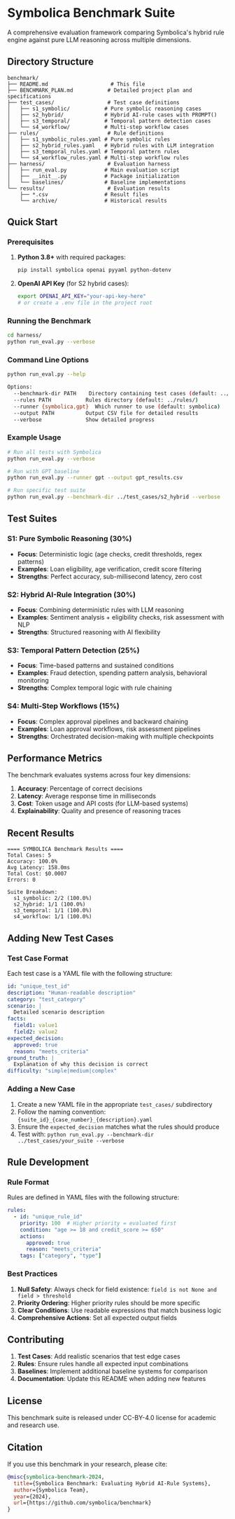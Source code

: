 # Symbolica Benchmark Suite

A comprehensive evaluation framework comparing Symbolica's hybrid rule engine against pure LLM reasoning across multiple dimensions.

## Directory Structure

```
benchmark/
├── README.md                    # This file
├── BENCHMARK_PLAN.md           # Detailed project plan and specifications
├── test_cases/                 # Test case definitions
│   ├── s1_symbolic/           # Pure symbolic reasoning cases
│   ├── s2_hybrid/             # Hybrid AI-rule cases with PROMPT()
│   ├── s3_temporal/           # Temporal pattern detection cases
│   └── s4_workflow/           # Multi-step workflow cases
├── rules/                      # Rule definitions
│   ├── s1_symbolic_rules.yaml # Pure symbolic rules
│   ├── s2_hybrid_rules.yaml   # Hybrid rules with LLM integration
│   ├── s3_temporal_rules.yaml # Temporal pattern rules
│   └── s4_workflow_rules.yaml # Multi-step workflow rules
├── harness/                    # Evaluation harness
│   ├── run_eval.py            # Main evaluation script
│   ├── __init__.py            # Package initialization
│   └── baselines/             # Baseline implementations
└── results/                    # Evaluation results
    ├── *.csv                  # Result files
    └── archive/               # Historical results
```

## Quick Start

### Prerequisites

1. **Python 3.8+** with required packages:
   ```bash
   pip install symbolica openai pyyaml python-dotenv
   ```

2. **OpenAI API Key** (for S2 hybrid cases):
   ```bash
   export OPENAI_API_KEY="your-api-key-here"
   # or create a .env file in the project root
   ```

### Running the Benchmark

```bash
cd harness/
python run_eval.py --verbose
```

### Command Line Options

```bash
python run_eval.py --help

Options:
  --benchmark-dir PATH    Directory containing test cases (default: ../test_cases)
  --rules PATH           Rules directory (default: ../rules/)
  --runner {symbolica,gpt}  Which runner to use (default: symbolica)
  --output PATH          Output CSV file for detailed results
  --verbose              Show detailed progress
```

### Example Usage

```bash
# Run all tests with Symbolica
python run_eval.py --verbose

# Run with GPT baseline
python run_eval.py --runner gpt --output gpt_results.csv

# Run specific test suite
python run_eval.py --benchmark-dir ../test_cases/s2_hybrid --verbose
```

## Test Suites

### S1: Pure Symbolic Reasoning (30%)
- **Focus**: Deterministic logic (age checks, credit thresholds, regex patterns)
- **Examples**: Loan eligibility, age verification, credit score filtering
- **Strengths**: Perfect accuracy, sub-millisecond latency, zero cost

### S2: Hybrid AI-Rule Integration (30%)
- **Focus**: Combining deterministic rules with LLM reasoning
- **Examples**: Sentiment analysis + eligibility checks, risk assessment with NLP
- **Strengths**: Structured reasoning with AI flexibility

### S3: Temporal Pattern Detection (25%)
- **Focus**: Time-based patterns and sustained conditions
- **Examples**: Fraud detection, spending pattern analysis, behavioral monitoring
- **Strengths**: Complex temporal logic with rule chaining

### S4: Multi-Step Workflows (15%)
- **Focus**: Complex approval pipelines and backward chaining
- **Examples**: Loan approval workflows, risk assessment pipelines
- **Strengths**: Orchestrated decision-making with multiple checkpoints

## Performance Metrics

The benchmark evaluates systems across four key dimensions:

1. **Accuracy**: Percentage of correct decisions
2. **Latency**: Average response time in milliseconds
3. **Cost**: Token usage and API costs (for LLM-based systems)
4. **Explainability**: Quality and presence of reasoning traces

## Recent Results

```
==== SYMBOLICA Benchmark Results ====
Total Cases: 5
Accuracy: 100.0%
Avg Latency: 158.0ms
Total Cost: $0.0007
Errors: 0

Suite Breakdown:
  s1_symbolic: 2/2 (100.0%)
  s2_hybrid: 1/1 (100.0%)
  s3_temporal: 1/1 (100.0%)
  s4_workflow: 1/1 (100.0%)
```

## Adding New Test Cases

### Test Case Format

Each test case is a YAML file with the following structure:

```yaml
id: "unique_test_id"
description: "Human-readable description"
category: "test_category"
scenario: |
  Detailed scenario description
facts:
  field1: value1
  field2: value2
expected_decision:
  approved: true
  reason: "meets_criteria"
ground_truth: |
  Explanation of why this decision is correct
difficulty: "simple|medium|complex"
```

### Adding a New Case

1. Create a new YAML file in the appropriate `test_cases/` subdirectory
2. Follow the naming convention: `{suite_id}_{case_number}_{description}.yaml`
3. Ensure the `expected_decision` matches what the rules should produce
4. Test with: `python run_eval.py --benchmark-dir ../test_cases/your_suite --verbose`

## Rule Development

### Rule Format

Rules are defined in YAML files with the following structure:

```yaml
rules:
  - id: "unique_rule_id"
    priority: 100  # Higher priority = evaluated first
    condition: "age >= 18 and credit_score >= 650"
    actions:
      approved: true
      reason: "meets_criteria"
    tags: ["category", "type"]
```

### Best Practices

1. **Null Safety**: Always check for field existence: `field is not None and field > threshold`
2. **Priority Ordering**: Higher priority rules should be more specific
3. **Clear Conditions**: Use readable expressions that match business logic
4. **Comprehensive Actions**: Set all expected output fields

## Contributing

1. **Test Cases**: Add realistic scenarios that test edge cases
2. **Rules**: Ensure rules handle all expected input combinations
3. **Baselines**: Implement additional baseline systems for comparison
4. **Documentation**: Update this README when adding new features

## License

This benchmark suite is released under CC-BY-4.0 license for academic and research use.

## Citation

If you use this benchmark in your research, please cite:

```bibtex
@misc{symbolica-benchmark-2024,
  title={Symbolica Benchmark: Evaluating Hybrid AI-Rule Systems},
  author={Symbolica Team},
  year={2024},
  url={https://github.com/symbolica/benchmark}
}
``` 